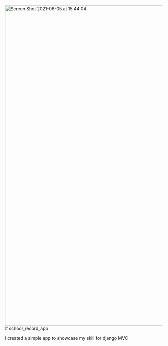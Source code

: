 <img width="1025" alt="Screen Shot 2021-06-05 at 15 44 04" src="https://user-images.githubusercontent.com/47575011/120903684-92890c00-c615-11eb-8a4e-8171c5225490.png">
# school_record_app

I created a simple app to showcase my skill for django MVC
